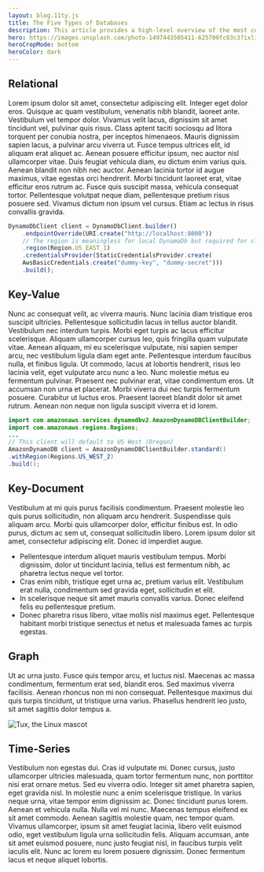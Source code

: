 ```yaml
---
layout: blog.11ty.js
title: The Five Types of Databases
description: This article provides a high-level overview of the most common types of databases you will encounter, the pros and cons of each, and examples of how to use them.
hero: https://images.unsplash.com/photo-1497443505411-625700fc83c3?ixlib=rb-1.2.1&ixid=MnwxMjA3fDB8MHxwaG90by1wYWdlfHx8fGVufDB8fHx8&auto=format&fit=crop&w=2000
heroCropMode: bottom
heroColor: dark
---
```


## Relational
Lorem ipsum dolor sit amet, consectetur adipiscing elit. Integer eget dolor eros. Quisque ac quam vestibulum, venenatis nibh blandit, laoreet ante. Vestibulum vel tempor dolor. Vivamus velit lacus, dignissim sit amet tincidunt vel, pulvinar quis risus. Class aptent taciti sociosqu ad litora torquent per conubia nostra, per inceptos himenaeos. Mauris dignissim sapien lacus, a pulvinar arcu viverra ut. Fusce tempus ultrices elit, id aliquam erat aliquet ac. Aenean posuere efficitur ipsum, nec auctor nisl ullamcorper vitae. Duis feugiat vehicula diam, eu dictum enim varius quis. Aenean blandit non nibh nec auctor. Aenean lacinia tortor id augue maximus, vitae egestas orci hendrerit. Morbi tincidunt laoreet erat, vitae efficitur eros rutrum ac. Fusce quis suscipit massa, vehicula consequat tortor. Pellentesque volutpat neque diam, pellentesque pretium risus posuere sed. Vivamus dictum non ipsum vel cursus. Etiam ac lectus in risus convallis gravida.

```JavaScript
DynamoDbClient client = DynamoDbClient.builder()
    .endpointOverride(URI.create("http://localhost:8000"))
    // The region is meaningless for local DynamoDb but required for client builder validation
    .region(Region.US_EAST_1)
    .credentialsProvider(StaticCredentialsProvider.create(
    AwsBasicCredentials.create("dummy-key", "dummy-secret")))
    .build();
```

## Key-Value
Nunc ac consequat velit, ac viverra mauris. Nunc lacinia diam tristique eros suscipit ultricies. Pellentesque sollicitudin lacus in tellus auctor blandit. Vestibulum nec interdum turpis. Morbi eget turpis ac lacus efficitur scelerisque. Aliquam ullamcorper cursus leo, quis fringilla quam vulputate vitae. Aenean aliquam, mi eu scelerisque vulputate, nisi sapien semper arcu, nec vestibulum ligula diam eget ante. Pellentesque interdum faucibus nulla, et finibus ligula. Ut commodo, lacus at lobortis hendrerit, risus leo lacinia velit, eget vulputate arcu nunc a leo. Nunc molestie metus eu fermentum pulvinar. Praesent nec pulvinar erat, vitae condimentum eros. Ut accumsan non urna et placerat. Morbi viverra dui nec turpis fermentum posuere. Curabitur ut luctus eros. Praesent laoreet blandit dolor sit amet rutrum. Aenean non neque non ligula suscipit viverra et id lorem.

```Java
import com.amazonaws.services.dynamodbv2.AmazonDynamoDBClientBuilder;
import com.amazonaws.regions.Regions;
...
// This client will default to US West (Oregon)
AmazonDynamoDB client = AmazonDynamoDBClientBuilder.standard()
.withRegion(Regions.US_WEST_2)
.build();  
```

## Key-Document
Vestibulum at mi quis purus facilisis condimentum. Praesent molestie leo quis purus sollicitudin, non aliquam arcu hendrerit. Suspendisse quis aliquam arcu. Morbi quis ullamcorper dolor, efficitur finibus est. In odio purus, dictum ac sem ut, consequat sollicitudin libero. Lorem ipsum dolor sit amet, consectetur adipiscing elit. Donec id imperdiet augue. 

- Pellentesque interdum aliquet mauris vestibulum tempus. Morbi dignissim, dolor ut tincidunt lacinia, tellus est fermentum nibh, ac pharetra lectus neque vel tortor. 
- Cras enim nibh, tristique eget urna ac, pretium varius elit. Vestibulum erat nulla, condimentum sed gravida eget, sollicitudin et elit. 
- In scelerisque neque sit amet mauris convallis varius. Donec eleifend felis eu pellentesque pretium. 
- Donec pharetra risus libero, vitae mollis nisl maximus eget. Pellentesque habitant morbi tristique senectus et netus et malesuada fames ac turpis egestas.

## Graph
Ut ac urna justo. Fusce quis tempor arcu, et luctus nisl. Maecenas ac massa condimentum, fermentum erat sed, blandit eros. Sed maximus viverra facilisis. Aenean rhoncus non mi non consequat. Pellentesque maximus dui quis turpis tincidunt, ut tristique urna varius. Phasellus hendrerit leo justo, sit amet sagittis dolor tempus a.

![Tux, the Linux mascot](https://miro.medium.com/max/1200/1*Xw7DCLDx49q1k14duZmxEQ.png)

## Time-Series
Vestibulum non egestas dui. Cras id vulputate mi. Donec cursus, justo ullamcorper ultricies malesuada, quam tortor fermentum nunc, non porttitor nisi erat ornare metus. Sed eu viverra odio. Integer sit amet pharetra sapien, eget gravida nisl. In molestie nunc a enim scelerisque tristique. In varius neque urna, vitae tempor enim dignissim ac. Donec tincidunt purus lorem. Aenean et vehicula nulla. Nulla vel mi nunc. Maecenas tempus eleifend ex sit amet commodo. Aenean sagittis molestie quam, nec tempor quam. Vivamus ullamcorper, ipsum sit amet feugiat lacinia, libero velit euismod odio, eget vestibulum ligula urna sollicitudin felis. Aliquam accumsan, ante sit amet euismod posuere, nunc justo feugiat nisl, in faucibus turpis velit iaculis elit. Nunc ac lorem eu lorem posuere dignissim. Donec fermentum lacus et neque aliquet lobortis.

